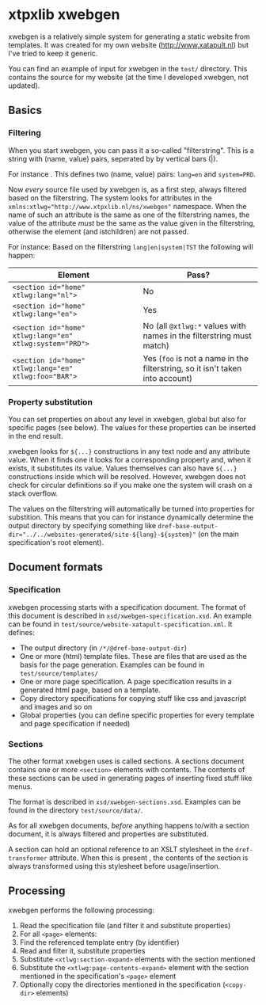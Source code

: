 # xtpxlib xwebgen

xwebgen is a relatively simple system for generating a static website from templates. It was created for my own website (http://www.xatapult.nl) but I've tried to keep it generic.

You can find an example of input for xwebgen in the `test/` directory. This contains the source for my website (at the time I developed xwebgen, not updated).

## Basics

### Filtering

When you start xwebgen, you can pass it a so-called "filterstring". This is a string with (name, value) pairs, seperated by by vertical bars (|). 

For instance . This defines two (name, value) pairs: `lang=en` and `system=PRD`. 

Now *every* source file used by xwebgen is, as a first step, always filtered based on the filterstring. The system looks for attributes in the `xmlns:xtlwg="http://www.xtpxlib.nl/ns/xwebgen"` namespace. When the name of such an attribute is the same as one of the filterstring names, the value of the attribute *must* be the same as the value given in the filterstring, otherwise the element (and istchildren) are not passed.

For instance: Based on the filterstring `lang|en|system|TST` the following will happen:

| Element | Pass? |
| --- | --- |
| `<section id="home" xtlwg:lang="nl">` | No |
| `<section id="home" xtlwg:lang="en">` | Yes |
| `<section id="home" xtlwg:lang="en" xtlwg:system="PRD">` | No (all `@xtlwg:*` values with names in the filterstring must match) |
| `<section id="home" xtlwg:lang="en" xtlwg:foo="BAR">` | Yes (`foo` is not a name in the filterstring, so it isn't taken into account) |

### Property substitution

You can set properties on about any level in xwebgen, global but also for specific pages (see below). The values for these properties can be inserted in the end result.

xwebgen looks for `${...}` constructions in any text node and any attribute value. When it finds one it looks for a corresponding property and, when it exists, it substitutes its value. Values themselves can also have `${...}` constructions inside which will be resolved. However, xwebgen does not check for circular definitions so if you make one the system will crash on a stack overflow.

The values on the filterstring will automatically be turned into properties for substition. This means that you can for instance dynamically determine the output directory by specifying something like `dref-base-output-dir="../../websites-generated/site-${lang}-${system}"` (on the main specification's root element).

## Document formats

### Specification

xwebgen processing starts with a specification document. The format of this document is described in `xsd/xwebgen-specification.xsd`. An example can be found in `test/source/website-xatapult-specification.xml`. It defines:

- The output directory (in `/*/@dref-base-output-dir`)
- One or more (html) template files. These are files that are used as the basis for the page generation. Examples can be found in `test/source/templates/`
- One or more page specification. A page specification results in a generated html page, based on a template.
- Copy directory specifications for copying stuff like css and javascript and images and so on
- Global properties (you can define specific properties for every template and page specification if needed)

### Sections

The other format xwebgen uses is called sections. A sections document contains one or more `<section>` elements with contents. The contents of these sections can be used in generating pages of inserting fixed stuff like menus.

The format is described in `xsd/xwebgen-sections.xsd`. Examples can be found in the directory `test/source/data/`.

As for all xwebgen documents, *before* anything happens to/with a section document, it is always filtered and properties are substituted.

A section can hold an optional reference to an XSLT stylesheet in the `dref-transformer` attribute. When this is present , the contents of the section is always transformed using this stylesheet before usage/insertion.


## Processing

xwebgen performs the following processing:

1. Read the specification file (and filter it and substitute properties)
2. For all `<page>` elements:
  1. Find the referenced template entry (by identifier)
  1. Read and filter it, substitute properties
  1. Substitute `<xtlwg:section-expand>` elements with the section mentioned 
  1. Substitute the `<xtlwg:page-contents-expand>` element with the section mentioned in the specification's `<page>` element
1. Optionally copy the directories mentioned in the specification (`<copy-dir>` elements)





